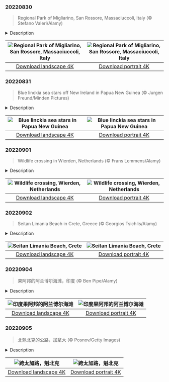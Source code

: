 

### 20220830

> Regional Park of Migliarino, San Rossore, Massaciuccoli, Italy (© Stefano Valeri/Alamy)

<details>
<summary>Description</summary>

> This idyllic road is a path to one of Italy's magnificent natural gifts. Just outside of the ancient city of Pisa in Tuscany is the Regional Park of Migliarino, San Rossore, Massaciuccoli. This immense and diverse park boasts numerous distinct environments. A visitor will discover, by turns, seaside sand dunes, marshlands, and vast forests of pine, oak, and elm. A wide array of birds can also be found in the park, along with ample wild boar, rabbits, red foxes, and the impressively antlered fallow deer. It's even been suggested that there are wolves living in the deep reaches of the woods.
> 
> While the park is popular for its beaches, forests, and wildlife, it offers cultural attractions as well. There are Roman ruins to be explored here, along with working farms, and environmental education opportunities. It's also home to the Villa del Gombo, once an official residence of the president of Italy. The villa was built in the 1950s on the site of a ruined old hunting lodge once owned by the Royal House of Savoy. Today the facility hosts conferences and tourists.
> 
> 

</details>

| ![Regional Park of Migliarino, San Rossore, Massaciuccoli, Italy](https://cn.bing.com/th?id=OHR.Migliarino_EN-US6999892958_UHD.jpg&pid=hp&w=400&h=224&rs=1&c=4) | ![Regional Park of Migliarino, San Rossore, Massaciuccoli, Italy](https://cn.bing.com/th?id=OHR.Migliarino_EN-US6999892958_1080x1920.jpg&pid=hp&w=155&h=315&rs=1&c=4) |
|:---------:|:---------:|
| [Download landscape 4K](https://cn.bing.com/th?id=OHR.Migliarino_EN-US6999892958_UHD.jpg) | [Download portrait 4K](https://cn.bing.com/th?id=OHR.Migliarino_EN-US6999892958_1080x1920.jpg) |

### 20220831

> Blue linckia sea stars off New Ireland in Papua New Guinea (© Jurgen Freund/Minden Pictures)

<details>
<summary>Description</summary>

> In shallow areas of the tropical Indo-Pacific, you'll come across the blue linckia sea star. Oftentimes it's found anchored to or hiding under rocks. This duo was spotted near the coast of New Ireland, an island in Papua New Guinea. Even though 'blue' is in the name, this species of sea star has also been observed in purple, pink, or orange. The vibrant colors make the linckia popular in the seashell trade, unfortunately, and intensive poaching has diminished their populations. But new research could lead to calls for their protection: Scientists have studied potential anti-tumor and antibacterial properties inherent to the blue linckia.
> 
> 
> 
> 

</details>

| ![Blue linckia sea stars in Papua New Guinea](https://cn.bing.com/th?id=OHR.BlueLinckia_EN-US7078787133_UHD.jpg&pid=hp&w=400&h=224&rs=1&c=4) | ![Blue linckia sea stars in Papua New Guinea](https://cn.bing.com/th?id=OHR.BlueLinckia_EN-US7078787133_1080x1920.jpg&pid=hp&w=155&h=315&rs=1&c=4) |
|:---------:|:---------:|
| [Download landscape 4K](https://cn.bing.com/th?id=OHR.BlueLinckia_EN-US7078787133_UHD.jpg) | [Download portrait 4K](https://cn.bing.com/th?id=OHR.BlueLinckia_EN-US7078787133_1080x1920.jpg) |

### 20220901

> Wildlife crossing in Wierden, Netherlands (© Frans Lemmens/Alamy)

<details>
<summary>Description</summary>

> It's not just chickens that cross the road. Wild creatures from frogs to elk roll the dice with death when they need to traverse the thousands of highways humans have threaded through wildlife habitat. Sadly, the dice don't fall favorably for millions of animals each year, and collisions with vehicles often cause fatalities for both them and the drivers who hit them.
> 
> Many countries now construct wildlife crossings—also called green bridges, ecoducts, natuurbrugs (like this one in Wierden in the Netherlands), and écoponts (in France). These can be either overpasses or underpasses, and they are an expensive venture. Are they worth it? Well, officials in Banff National Park in Alberta, Canada, would say categorically yes. Over 20 years they built 44 bridges and underpasses so wildlife could cross the Trans-Canada Highway, which divides the park; traffic accidents involving wildlife dropped by 80%.
> 
> France built the first overland wildlife crossings in the 1950s and continues to invest in many elaborate safe passageways. But the Netherlands leads the initiative, with an impressive 600-plus wildlife crossings, and counting. In fact, the Dutch can claim the honors for the world's longest animal crossing too—the Natuurbrug Zanderij Crailoo is an overpass that's half a mile long and 55 yards wide. Now chickens and their four-legged friends can cross the road anytime, no questions asked.

</details>

| ![Wildlife crossing, Wierden, Netherlands](https://cn.bing.com/th?id=OHR.WildlifeCrossing_EN-US7691052130_UHD.jpg&pid=hp&w=400&h=224&rs=1&c=4) | ![Wildlife crossing, Wierden, Netherlands](https://cn.bing.com/th?id=OHR.WildlifeCrossing_EN-US7691052130_1080x1920.jpg&pid=hp&w=155&h=315&rs=1&c=4) |
|:---------:|:---------:|
| [Download landscape 4K](https://cn.bing.com/th?id=OHR.WildlifeCrossing_EN-US7691052130_UHD.jpg) | [Download portrait 4K](https://cn.bing.com/th?id=OHR.WildlifeCrossing_EN-US7691052130_1080x1920.jpg) |

### 20220902

> Seitan Limania Beach in Crete, Greece (© Georgios Tsichlis/Alamy)

<details>
<summary>Description</summary>

> Crete is the largest and most populous of all the Greek islands, and also the farthest from the mainland (in fact, it's just about halfway to Turkey). This big little island is small enough to drive across in a few hours but full of wonders, from mountain ranges to gorges to beautiful beaches. Take this jewel box of turquoise water near the port city of Chania, for example. Set on the easternmost of three peninsulas that stick out like horns from the northwest shoreline of Crete, Seitan Limania is one of the most photographed beaches on the island.
> 
> Seitan Limania is beautiful to behold from a distance but driving up close via the narrow switchback roads takes some nerve. And once you get to the parking lot, the rocky hike down is for only the most surefooted of beachgoers. On your way down, you'll likely meet some of the goats that populate the area. The narrow cove is flanked by steep rock walls that zig one way, then zag the other. When you reach the beach, you'll find yourself on one of the most beautiful spots on any coast—and a selfie here at Seitan Limania is hard to beat for bragging rights.
> 
> 

</details>

| ![Seitan Limania Beach, Crete](https://cn.bing.com/th?id=OHR.SeitanLimania_EN-US5452823219_UHD.jpg&pid=hp&w=400&h=224&rs=1&c=4) | ![Seitan Limania Beach, Crete](https://cn.bing.com/th?id=OHR.SeitanLimania_EN-US5452823219_1080x1920.jpg&pid=hp&w=155&h=315&rs=1&c=4) |
|:---------:|:---------:|
| [Download landscape 4K](https://cn.bing.com/th?id=OHR.SeitanLimania_EN-US5452823219_UHD.jpg) | [Download portrait 4K](https://cn.bing.com/th?id=OHR.SeitanLimania_EN-US5452823219_1080x1920.jpg) |

### 20220904

> 果阿邦的阿兰博尔海滩，印度 (© Ben Pipe/Alamy)

<details>
<summary>Description</summary>

> 印度以其巨大的、人口稠密的城市而闻名，同时它也拥有看似无尽的海岸线。在西南海岸的果阿邦，你再也找不到比阿兰博尔更慵懒可爱的地方了。阿兰博尔是一个非常受欢迎的度假小镇，充满着沉睡渔村的氛围，其实这里曾经还真是一个渔村。如今，这里的热带气候、雨林山谷、历史建筑、沙滩、蔚蓝海水和摇曳的椰子树吸引着来自世界各地的游客，他们为阿兰博尔带来了新的活力。
> 
> 果阿邦与印度的大部分地区不同，因为这里曾是葡萄牙的殖民地，而当时印度其他地区是英国殖民地。葡萄牙帝国在16世纪初征服并开始统治果阿邦，直到1961年该地区被印度收复。你可以在果阿邦的天主教教堂和修道院中看到葡萄牙人对该地区的影响，该州最大城市是瓦斯科·达伽马，正是以曾经统治果阿邦的探险家的名字命名。
> 
> 如果你对历史不感兴趣，在太阳下山前的几个小时里，阿兰博尔还会举办非常出名的鼓圈活动和跳蚤市场。这个时候的阿兰博尔既是市场，又是海滩派对。手工艺人在这里出售手工制品，而音乐家则进行即兴表演。人们在沙滩、香料和阳光中结束在果阿完美的一天。

</details>

| ![印度果阿邦的阿兰博尔海滩](https://cn.bing.com/th?id=OHR.ArambolBeach_ZH-CN2149857876_UHD.jpg&pid=hp&w=400&h=224&rs=1&c=4) | ![印度果阿邦的阿兰博尔海滩](https://cn.bing.com/th?id=OHR.ArambolBeach_ZH-CN2149857876_1080x1920.jpg&pid=hp&w=155&h=315&rs=1&c=4) |
|:---------:|:---------:|
| [Download landscape 4K](https://cn.bing.com/th?id=OHR.ArambolBeach_ZH-CN2149857876_UHD.jpg) | [Download portrait 4K](https://cn.bing.com/th?id=OHR.ArambolBeach_ZH-CN2149857876_1080x1920.jpg) |

### 20220905

> 北魁北克的公路，加拿大 (© Posnov/Getty Images)

<details>
<summary>Description</summary>

> 如果你想要来一趟孤独的旅程，挑战自己的生理极限或检验自己的心理健康程度，你可以考虑踏上加拿大的跨太加路。这条路修建之初，是为了通往魁北克北部的几座水电大坝，路上极少有行人，更是几乎没有游客。
> 
> 跨太加路穿过北美大陆最与世隔绝的地区。它从詹姆斯湾公路的544公里处分支出来，其修建之初，是为了通往魁北克水电公司在格朗德河和卡尼亚皮斯科河修建的几座水电大坝。
> 
> 在这条路上，你会欣赏到开阔的风景，低矮的山丘和云杉树。这里没有什么醒目的地标，不过你会在39英里处和362英里处各看到一个水库。

</details>

| ![跨太加路，魁北克](https://cn.bing.com/th?id=OHR.TaigaRoad_ZH-CN2567537158_UHD.jpg&pid=hp&w=400&h=224&rs=1&c=4) | ![跨太加路，魁北克](https://cn.bing.com/th?id=OHR.TaigaRoad_ZH-CN2567537158_1080x1920.jpg&pid=hp&w=155&h=315&rs=1&c=4) |
|:---------:|:---------:|
| [Download landscape 4K](https://cn.bing.com/th?id=OHR.TaigaRoad_ZH-CN2567537158_UHD.jpg) | [Download portrait 4K](https://cn.bing.com/th?id=OHR.TaigaRoad_ZH-CN2567537158_1080x1920.jpg) |